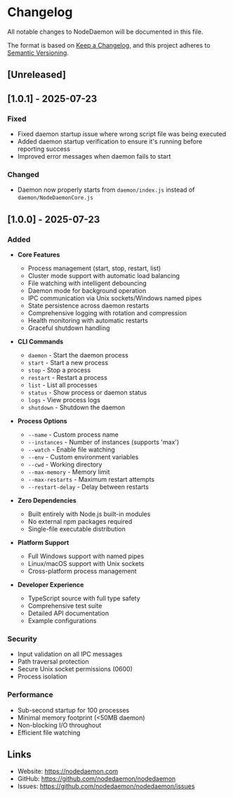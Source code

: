 # Changelog

All notable changes to NodeDaemon will be documented in this file.

The format is based on [Keep a Changelog](https://keepachangelog.com/en/1.0.0/),
and this project adheres to [Semantic Versioning](https://semver.org/spec/v2.0.0.html).

## [Unreleased]

## [1.0.1] - 2025-07-23

### Fixed
- Fixed daemon startup issue where wrong script file was being executed
- Added daemon startup verification to ensure it's running before reporting success
- Improved error messages when daemon fails to start

### Changed
- Daemon now properly starts from `daemon/index.js` instead of `daemon/NodeDaemonCore.js`

## [1.0.0] - 2025-07-23

### Added
- **Core Features**
  - Process management (start, stop, restart, list)
  - Cluster mode support with automatic load balancing
  - File watching with intelligent debouncing
  - Daemon mode for background operation
  - IPC communication via Unix sockets/Windows named pipes
  - State persistence across daemon restarts
  - Comprehensive logging with rotation and compression
  - Health monitoring with automatic restarts
  - Graceful shutdown handling

- **CLI Commands**
  - `daemon` - Start the daemon process
  - `start` - Start a new process
  - `stop` - Stop a process
  - `restart` - Restart a process
  - `list` - List all processes
  - `status` - Show process or daemon status
  - `logs` - View process logs
  - `shutdown` - Shutdown the daemon

- **Process Options**
  - `--name` - Custom process name
  - `--instances` - Number of instances (supports 'max')
  - `--watch` - Enable file watching
  - `--env` - Custom environment variables
  - `--cwd` - Working directory
  - `--max-memory` - Memory limit
  - `--max-restarts` - Maximum restart attempts
  - `--restart-delay` - Delay between restarts

- **Zero Dependencies**
  - Built entirely with Node.js built-in modules
  - No external npm packages required
  - Single-file executable distribution

- **Platform Support**
  - Full Windows support with named pipes
  - Linux/macOS support with Unix sockets
  - Cross-platform process management

- **Developer Experience**
  - TypeScript source with full type safety
  - Comprehensive test suite
  - Detailed API documentation
  - Example configurations

### Security
- Input validation on all IPC messages
- Path traversal protection
- Secure Unix socket permissions (0600)
- Process isolation

### Performance
- Sub-second startup for 100 processes
- Minimal memory footprint (<50MB daemon)
- Non-blocking I/O throughout
- Efficient file watching

## Links

- Website: https://nodedaemon.com
- GitHub: https://github.com/nodedaemon/nodedaemon
- Issues: https://github.com/nodedaemon/nodedaemon/issues